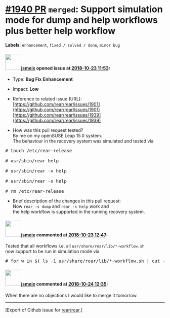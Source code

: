[\#1940 PR](https://github.com/rear/rear/pull/1940) `merged`: Support simulation mode for dump and help workflows plus better help workflow
===========================================================================================================================================

**Labels**: `enhancement`, `fixed / solved / done`, `minor bug`

#### <img src="https://avatars.githubusercontent.com/u/1788608?u=925fc54e2ce01551392622446ece427f51e2f0ce&v=4" width="50">[jsmeix](https://github.com/jsmeix) opened issue at [2018-10-23 11:53](https://github.com/rear/rear/pull/1940):

-   Type: **Bug Fix** **Enhancement**

-   Impact: **Low**

-   Reference to related issue (URL):  
    [https://github.com/rear/rear/issues/1901](https://github.com/rear/rear/issues/1901)  
    [https://github.com/rear/rear/issues/1939](https://github.com/rear/rear/issues/1939)

-   How was this pull request tested?  
    By me on my openSUSE Leap 15.0 system.  
    The behaviour in the recovery system was simulated and tested via

<pre>
# touch /etc/rear-release

# usr/sbin/rear help

# usr/sbin/rear -v help

# usr/sbin/rear -s help

# rm /etc/rear-release
</pre>

-   Brief description of the changes in this pull request:  
    Now `rear -s dump` and `rear -s help` work and  
    the help workflow is supported in the running recovery system.

#### <img src="https://avatars.githubusercontent.com/u/1788608?u=925fc54e2ce01551392622446ece427f51e2f0ce&v=4" width="50">[jsmeix](https://github.com/jsmeix) commented at [2018-10-23 12:47](https://github.com/rear/rear/pull/1940#issuecomment-432232198):

Tested that all workflows i.e. all `usr/share/rear/lib/*-workflow.sh`  
now support to be run in simulation mode via

<pre>
# for w in $( ls -1 usr/share/rear/lib/*-workflow.sh | cut -d '/' -f5 | cut -d '-' -f1 ) ; do read -p "running 'rear -s $w' " ; usr/sbin/rear -s $w ; echo ========================= ; done
</pre>

#### <img src="https://avatars.githubusercontent.com/u/1788608?u=925fc54e2ce01551392622446ece427f51e2f0ce&v=4" width="50">[jsmeix](https://github.com/jsmeix) commented at [2018-10-24 12:35](https://github.com/rear/rear/pull/1940#issuecomment-432637092):

When there are no objections I would like to merge it tomorrow.

------------------------------------------------------------------------

\[Export of Github issue for
[rear/rear](https://github.com/rear/rear).\]
